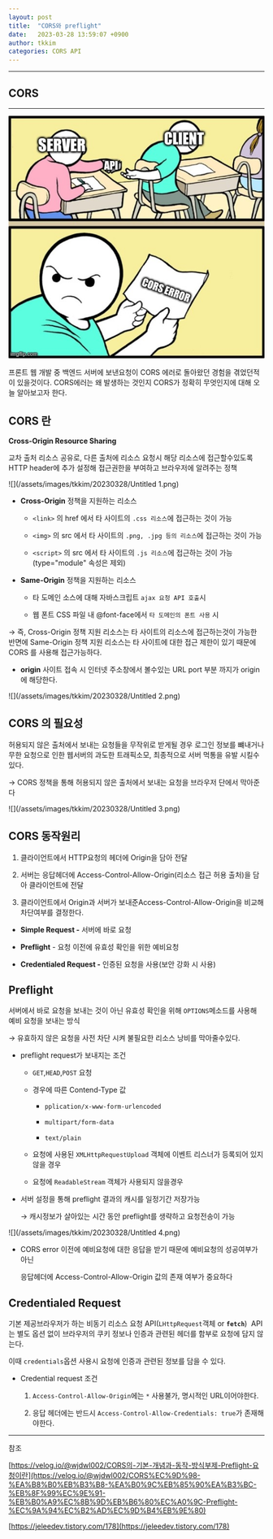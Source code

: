 ```yaml
---
layout: post
title:  "CORS와 preflight"
date:   2023-03-28 13:59:07 +0900
author: tkkim
categories: CORS API
---
```

<hr/>


## CORS
<hr/>

![](/assets/images/tkkim/20230328/Untitled.png)

프론트 웹 개발 중 백엔드 서버에 보낸요청이 CORS 에러로 돌아왔던 경험을 겪었던적이 있을것이다.
CORS에러는 왜 발생하는 것인지 CORS가 정확히 무엇인지에 대해 오늘 알아보고자 한다. 




## CORS 란
**Cross-Origin Resource Sharing**

교차 출처 리소스 공유로, 다른 출처에 리소스 요청시 해당 리소스에 접근할수있도록 HTTP header에 추가 설정해 접근권한을 부여하고 브라우저에 알려주는 정책

![](/assets/images/tkkim/20230328/Untitled 1.png)


- **Cross-Origin** 정책을 지원하는 리소스
    - `<link>` 의 href 에서 타 사이트의 `.css 리소스`에 접근하는 것이 가능
  
    - `<img>` 의 src 에서 타 사이트의 `.png, .jpg 등의 리소스`에 접근하는 것이 가능
  
    - `<script>` 의 src 에서 타 사이트의 `.js 리소스`에 접근하는 것이 가능
      (type="module" 속성은 제외)

- **Same-Origin** 정책을 지원하는 리소스
    - 타 도메인 소스에 대해 자바스크립트 `ajax 요청 API 호출`시
  
    - 웹 폰트 CSS 파일 내 @font-face에서 `타 도메인의 폰트 사용` 시

→ 즉, Cross-Origin 정책 지원 리소스는 타 사이트의 리소스에 접근하는것이 가능한 반면에 Same-Origin 정책 지원 리소스는 타 사이트에 대한 접근 제한이 있기 때문에 CORS 를 사용해 접근가능하다.

- **origin**
  사이트 접속 시 인터넷 주소창에서 볼수있는 URL
  port 부분 까지가 origin에 해당한다.

![](/assets/images/tkkim/20230328/Untitled 2.png)


## CORS 의 필요성

허용되지 않은 출처에서 보내는 요청들을 무작위로 받게될 경우 로그인 정보를 뺴내거나 무한 요청으로 인한 웹서버의 과도한 트래픽소모, 최종적으로 서버 먹통을 유발 시킬수있다.

→  CORS 정책을 통해 허용되지 않은 출처에서 보내는 요청을 브라우저 단에서 막아준다

![](/assets/images/tkkim/20230328/Untitled 3.png)

## CORS 동작원리

1. 클라이언트에서 HTTP요청의 헤더에 Origin을 담아 전달

2. 서버는 응답헤더에 Access-Control-Allow-Origin(리소스 접근 허용 출처)을 담아 클라이언트에 전달

3. 클라이언트에서 Origin과 서버가 보내준Access-Control-Allow-Origin을 비교해 차단여부를 결정한다.

- **Simple Request -** 서버에 바로 요청

- **Preflight** - 요청 이전에 유효성 확인을 위한 예비요청

- **Credentialed Request -** 인증된 요청을 사용(보안 강화 시 사용)

## **Preflight**

서버에서 바로 요청을 보내는 것이 아닌 유효성 확인을 위해 `OPTIONS`메소드를 사용해 예비 요청을 보내는 방식

→ 유효하지 않은 요청을 사전 차단 시켜 불필요한 리소스 낭비를 막아줄수있다.


- preflight request가 보내지는 조건
    - `GET`,`HEAD`,`POST` 요청

    - 경우에 따른 Contend-Type 값
        - `pplication/x-www-form-urlencoded`
      
        - `multipart/form-data`
      
        - `text/plain`
  
    - 요청에 사용된 `XMLHttpRequestUpload` 객체에 이벤트 리스너가 등록되어 있지 않을 경우
  
    - 요청에 `ReadableStream` 객체가 사용되지 않을경우

- 서버 설정을 통해 preflight 결과의 캐시를 일정기간 저장가능

  → 캐시정보가 살아있는 시간 동안 preflight를 생략하고 요청전송이 가능


![](/assets/images/tkkim/20230328/Untitled 4.png)

- CORS error 이전에 예비요청에 대한 응답을 받기 때문에 예비요청의 성공여부가 아닌

  응답헤더에 Access-Control-Allow-Origin 값의 존재 여부가 중요하다


## **Credentialed Request**

기본 제공브라우저가 하는 비동기 리소스 요청 API(`LHttpRequest`객체 or **`fetch`**)
 API는 별도 옵션 없이 브라우저의 쿠키 정보나 인증과 관련된 헤더를 함부로 요청에 담지 않는다.

이때 `credentials`옵션 사용시 요청에 인증과 관련된 정보를 담을 수 있다.

- Credential request 조건
    1. `Access-Control-Allow-Origin`에는 `*` 사용불가, 명시적인 URL이어야한다.
   
    2. 응답 헤더에는 반드시 `Access-Control-Allow-Credentials: true`가 존재해야한다.


---

참조

[https://velog.io/@wjdwl002/CORS의-기본-개념과-동작-방식부제-Preflight-요청이란](https://velog.io/@wjdwl002/CORS%EC%9D%98-%EA%B8%B0%EB%B3%B8-%EA%B0%9C%EB%85%90%EA%B3%BC-%EB%8F%99%EC%9E%91-%EB%B0%A9%EC%8B%9D%EB%B6%80%EC%A0%9C-Preflight-%EC%9A%94%EC%B2%AD%EC%9D%B4%EB%9E%80)

[https://jeleedev.tistory.com/178](https://jeleedev.tistory.com/178)